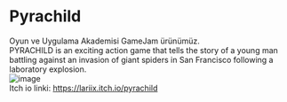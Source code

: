 # Pyrachild
Oyun  ve Uygulama Akademisi GameJam ürünümüz.  
PYRACHILD is an exciting action game that tells the story of a young man battling against an invasion of giant spiders in San Francisco following a laboratory explosion.  
![image](https://github.com/Nerdenay/Pyrachild/assets/125812113/97666caf-279c-44e4-93a9-926333cf2ebe)  
Itch io linki: https://lariix.itch.io/pyrachild 

